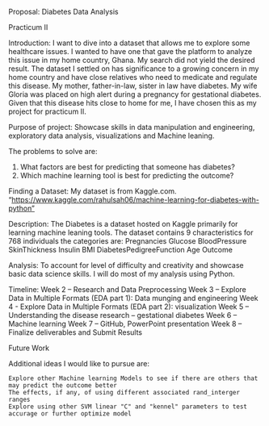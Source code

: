 Proposal: Diabetes Data Analysis

Practicum II

Introduction: I want to dive into a dataset that allows me to explore some healthcare issues. I wanted to have one that gave the platform to analyze this issue in my home country, Ghana. My search did not yield the desired result. The dataset I settled on has significance to a growing concern in my home country and have close relatives who need to medicate and regulate this disease. My mother, father-in-law, sister in law have diabetes. My wife Gloria was placed on high alert during a pregnancy for gestational diabetes. Given that this disease hits close to home for me, I have chosen this as my project for practicum II.

Purpose of project: Showcase skills in data manipulation and engineering, exploratory data analysis, visualizations and Machine leaning.

The problems to solve are:
1.	What factors are best for predicting that someone has diabetes?
2.	Which machine learning tool is best for predicting the outcome?

Finding a Dataset: My dataset is from Kaggle.com. “https://www.kaggle.com/rahulsah06/machine-learning-for-diabetes-with-python”

Description: The Diabetes is a dataset hosted on Kaggle primarily for learning machine leaning tools. The dataset contains 9 characteristics for 768 individuals the categories are: 
Pregnancies
Glucose
BloodPressure
SkinThickness
Insulin
BMI
DiabetesPedigreeFunction
Age
Outcome

Analysis: To account for level of difficulty and creativity and showcase basic data science skills. I will do most of my analysis using Python. 

Timeline:
Week 2 – Research and Data Preprocessing
Week 3 – Explore Data in Multiple Formats (EDA part 1): Data munging and engineering
Week 4 - Explore Data in Multiple Formats (EDA part 2): visualization
Week 5 – Understanding the disease research – gestational diabetes
Week 6 – Machine learning
Week 7 – GitHub, PowerPoint presentation
Week 8 – Finalize deliverables and Submit Results

Future Work

Additional ideas I would like to pursue are:

    Explore other Machine learning Models to see if there are others that may predict the outcome better
    The effects, if any, of using different associated rand_interger ranges
    Explore using other SVM linear "C" and "kennel" parameters to test accurage or further optimize model

